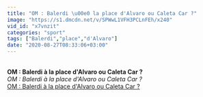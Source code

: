 ```yaml
---
title: "OM : Balerdi \u00e0 la place d'Alvaro ou Caleta Car ?"
image: "https://s1.dmcdn.net/v/SPWwL1VFH3PCLnFEh/x240"
vid_id: "x7vnzit"
categories: "sport"
tags: ["Balerdi","place","d'Alvaro"]
date: "2020-08-27T08:33:06+03:00"
---
```

<br><b>OM : Balerdi à la place d'Alvaro ou Caleta Car ?</b><br> <i>OM : Balerdi à la place d'Alvaro ou Caleta Car ?</i><br> <u>OM : Balerdi à la place d'Alvaro ou Caleta Car ?</u>
